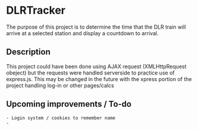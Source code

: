 # DLRTracker
The purpose of this project is to determine the time that the DLR train will arrive at a selected station and display a countdown to arrival.

## Description
This project could have been done using AJAX request (XMLHttpRequest obeject) but the requests were handled serverside to practice use of express.js. This may be changed in the future with the xpress portion of the project handling log-in or other pages/calcs

## Upcoming improvements / To-do
    - Login system / cookies to remember name
    - 